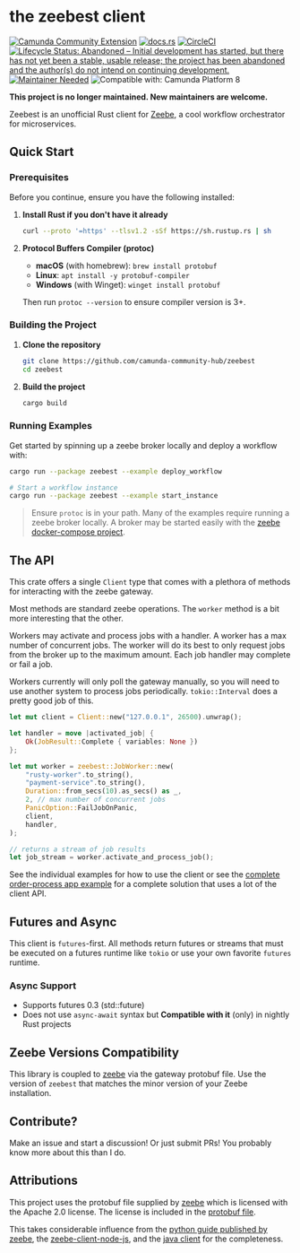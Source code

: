 # the zeebest client

[![Camunda Community Extension](https://img.shields.io/badge/Community%20Extension-An%20open%20source%20community%20maintained%20project-FF4700)](https://github.com/camunda-community-hub/community)
[![docs.rs](https://docs.rs/zeebest/badge.svg)](https://docs.rs/zeebest)
[![CircleCI](https://circleci.com/gh/xmclark/zeebest.svg?style=svg)](https://circleci.com/gh/xmclark/zeebest)
[![Lifecycle Status: Abandoned – Initial development has started, but there has not yet been a stable, usable release; the project has been abandoned and the author(s) do not intend on continuing development.](https://img.shields.io/badge/Lifecycle-Abandoned-lightgrey)](https://github.com/camunda-community-hub/community/blob/main/extension-lifecycle.md)
[![Maintainer Needed](https://img.shields.io/badge/Lifecycle-Needs%20Maintainer%20-ff69b4)](https://github.com/camunda-community-hub/community/blob/main/extension-lifecycle.md) ![Compatible with: Camunda Platform 8](https://img.shields.io/badge/Compatible%20with-Camunda%20Platform%208-0072Ce)

__This project is no longer maintained. New maintainers are welcome.__

Zeebest is an unofficial Rust client for [Zeebe][zeebe], a cool workflow orchestrator for microservices.

## Quick Start

### Prerequisites

Before you continue, ensure you have the following installed:

1. **Install Rust if you don't have it already**
   ```bash
   curl --proto '=https' --tlsv1.2 -sSf https://sh.rustup.rs | sh
   ```

2. **Protocol Buffers Compiler (protoc)**
   - **macOS** (with homebrew): `brew install protobuf`
   - **Linux**: `apt install -y protobuf-compiler`
   - **Windows** (with Winget): `winget install protobuf`

   Then run `protoc --version` to ensure compiler version is 3+.

### Building the Project

1. **Clone the repository**
   ```bash
   git clone https://github.com/camunda-community-hub/zeebest
   cd zeebest
   ```

2. **Build the project**
   ```bash
   cargo build
   ```

### Running Examples

Get started by spinning up a zeebe broker locally and deploy a workflow with:

```bash
cargo run --package zeebest --example deploy_workflow

# Start a workflow instance
cargo run --package zeebest --example start_instance
```

> Ensure `protoc` is in your path. Many of the examples require running a zeebe broker locally. A broker may be started easily with the [zeebe docker-compose project][docker_compose].

## The API

This crate offers a single `Client` type that comes with a plethora of methods for interacting with the zeebe gateway.

Most methods are standard zeebe operations. The `worker` method is a bit more interesting that the other.

Workers may activate and process jobs with a handler. A worker has a max number of concurrent jobs. The worker will do
its best to only request jobs from the broker up to the maximum amount. Each job handler may complete or fail a job.

Workers currently will only poll the gateway manually, so you will need to use another system to process jobs periodically.
`tokio::Interval` does a pretty good job of this.

```rust
let mut client = Client::new("127.0.0.1", 26500).unwrap();

let handler = move |activated_job| { 
    Ok(JobResult::Complete { variables: None })
};

let mut worker = zeebest::JobWorker::new(
    "rusty-worker".to_string(),
    "payment-service".to_string(),
    Duration::from_secs(10).as_secs() as _,
    2, // max number of concurrent jobs
    PanicOption::FailJobOnPanic,
    client,
    handler,
);

// returns a stream of job results
let job_stream = worker.activate_and_process_job();
```

See the individual examples for how to use the client or see the [complete order-process app example][order_process] for 
a complete solution that uses a lot of the client API.

## Futures and Async

This client is `futures`-first. All methods return futures or streams that must be executed on a futures runtime like `tokio` or use your own favorite `futures` runtime.

### Async Support

- Supports futures 0.3 (std::future)
- Does not use `async-await` syntax but **Compatible with it** (only) in nightly Rust projects

## Zeebe Versions Compatibility

This library is coupled to [zeebe][zeebe] via the gateway protobuf file. Use the version of `zeebest` that matches the minor version of your Zeebe installation.

## Contribute?

Make an issue and start a discussion! Or just submit PRs! You probably know more about this than I do.

## Attributions

This project uses the protobuf file supplied by [zeebe][zeebe] which is licensed with the Apache 2.0 license.
The license is included in the [protobuf file][zeebe_proto].

This takes considerable influence from the [python guide published by zeebe][grpc_python], the
[zeebe-client-node-js][zeebe_client_node_js], and the [java client][java_client] for
the completeness.

[zeebe]: https://zeebe.io/
[protobuf]: https://github.com/protocolbuffers/protobuf/releases
[grpc_python]: https://zeebe.io/blog/2018/11/grpc-generating-a-zeebe-python-client/
[zeebe_client_node_js]: https://github.com/CreditSenseAU/zeebe-client-node-js
[zeebe_proto]: proto/gateway.proto
[docker_compose]: https://github.com/zeebe-io/zeebe-docker-compose
[java_client]: https://github.com/zeebe-io/zeebe/tree/develop/clients/java/src/main/java/io/zeebe/client
[order_process]: examples/order_process_app.rs
